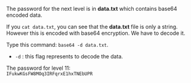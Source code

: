 The password for the next level is in **data.txt** which contains base64 encoded data.

If you `cat data.txt`, you can see that the **data.txt** file is only a string.  However this is encoded with base64 encryption. We have to decode it. 

Type this command: `base64 -d data.txt`.
- `-d` : this flag represents to decode the data.

The password for level 11:\
`IFukwKGsFW8MOq3IRFqrxE1hxTNEbUPR` 
